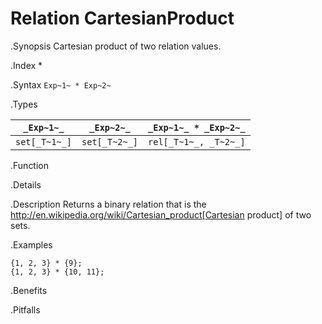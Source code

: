 # Relation CartesianProduct

.Synopsis
Cartesian product of two relation values.

.Index
*

.Syntax
`Exp~1~ * Exp~2~`

.Types


|`_Exp~1~_`      | `_Exp~2~_`     | `_Exp~1~_ * _Exp~2~_`   |
| --- | --- | --- |
| `set[_T~1~_]`  | `set[_T~2~_]`  | `rel[_T~1~_, _T~2~_]`   |


.Function

.Details

.Description
Returns a binary relation that is the http://en.wikipedia.org/wiki/Cartesian_product[Cartesian product] of two sets.

.Examples
```rascal-shell
{1, 2, 3} * {9};
{1, 2, 3} * {10, 11};
```

.Benefits

.Pitfalls

